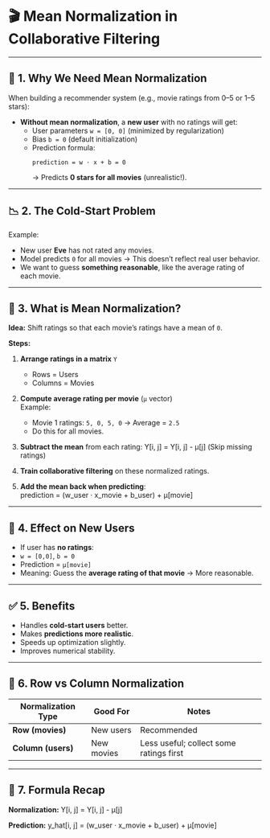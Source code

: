 # 🎬 Mean Normalization in Collaborative Filtering

---

## 📌 1. Why We Need Mean Normalization
When building a recommender system (e.g., movie ratings from 0–5 or 1–5 stars):

- **Without mean normalization**, a **new user** with no ratings will get:
  - User parameters `w = [0, 0]` (minimized by regularization)
  - Bias `b = 0` (default initialization)
  - Prediction formula:
    ```
    prediction = w · x + b = 0
    ```
    → Predicts **0 stars for all movies** (unrealistic!).

---

## 📉 2. The Cold-Start Problem
Example:
- New user **Eve** has not rated any movies.
- Model predicts `0` for all movies → This doesn’t reflect real user behavior.
- We want to guess **something reasonable**, like the average rating of each movie.

---

## 🔹 3. What is Mean Normalization?
**Idea:** Shift ratings so that each movie’s ratings have a mean of `0`.

**Steps:**
1. **Arrange ratings in a matrix** `Y`  
   - Rows = Users  
   - Columns = Movies

2. **Compute average rating per movie** (`μ` vector)  
   Example:  
   - Movie 1 ratings: `5, 0, 5, 0` → Average = `2.5`
   - Do this for all movies.

3. **Subtract the mean** from each rating:
   Y[i, j] = Y[i, j] - μ[j]
(Skip missing ratings)

4. **Train collaborative filtering** on these normalized ratings.

5. **Add the mean back when predicting**:  
    prediction = (w_user · x_movie + b_user) + μ[movie]

---

## 🎯 4. Effect on New Users
- If user has **no ratings**:
- `w = [0,0]`, `b = 0`
- Prediction = `μ[movie]`
- Meaning: Guess the **average rating of that movie** → More reasonable.

---

## ✅ 5. Benefits
- Handles **cold-start users** better.
- Makes **predictions more realistic**.
- Speeds up optimization slightly.
- Improves numerical stability.

---

## 🔄 6. Row vs Column Normalization
| Normalization Type  | Good For         | Notes |
|---------------------|------------------|-------|
| **Row (movies)**    | New users        | Recommended |
| **Column (users)**  | New movies       | Less useful; collect some ratings first |

---

## 📜 7. Formula Recap
**Normalization:**
Y[i, j] = Y[i, j] - μ[j]

**Prediction:**
y_hat[i, j] = (w_user · x_movie + b_user) + μ[movie]

